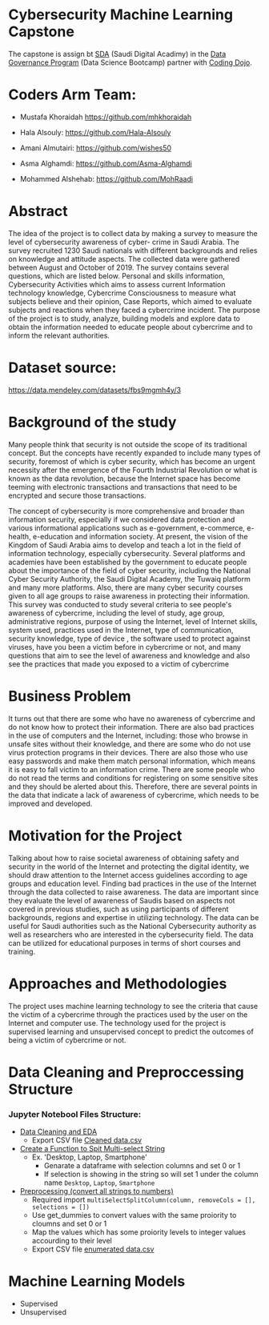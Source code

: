 # Cybersecurity Machine Learning Capstone

The capstone is assign bt [SDA](https://sda.edu.sa) (Saudi Digital Acadimy) in the [Data Governance Program](https://github.com/mhkhoraidah/SDA-Python-Dash-Project/files/7786003/Data.Governance.Program.Calendar.pdf) (Data Science Bootcamp) partner with [Coding Dojo](https://www.codingdojo.com).

# Coders Arm Team:
- Mustafa Khoraidah
  https://github.com/mhkhoraidah
  
- Hala Alsouly: 
  https://github.com/Hala-Alsouly
  
- Amani Almutairi:
  https://github.com/wishes50
  
- Asma Alghamdi:
  https://github.com/Asma-Alghamdi
  
- Mohammed Alshehab:
  https://github.com/MohRaadi
  
  
# Abstract

The idea of the project is to collect data by making a survey to measure the level of cybersecurity awareness of cyber- crime in Saudi Arabia.  The survey recruited 1230 Saudi nationals with different backgrounds and relies on knowledge and attitude aspects. The collected data were gathered between August and October of 2019. The survey contains several questions, which are listed below.  Personal and skills information, Cybersecurity Activities which aims to assess current Information technology knowledge, Cybercrime Consciousness to measure what subjects believe and their opinion, Case Reports, which aimed to evaluate subjects and reactions when they faced a cybercrime incident. The purpose of the project is to study, analyze, building models and explore data to obtain the information needed to educate people about cybercrime and to inform the relevant authorities.

# Dataset source: 

https://data.mendeley.com/datasets/fbs9mgmh4y/3


# Background of the study

Many people think that security is not outside the scope of its traditional concept. But the concepts have recently expanded to include many types of security, foremost of which is cyber security, which has become an urgent necessity after the emergence of the Fourth Industrial Revolution or what is known as the data revolution, because the Internet space has become teeming with electronic transactions and transactions that need to be encrypted and secure those transactions.

The concept of cybersecurity is more comprehensive and broader than information security, especially if we considered data protection and various informational applications such as e-government, e-commerce, e-health, e-education and information society. At present, the vision of the Kingdom of Saudi Arabia aims to develop and teach a lot in the field of information technology, especially cybersecurity. Several platforms and academies have been established by the government to educate people about the importance of the field of cyber security, including the National Cyber Security Authority, the Saudi Digital Academy, the Tuwaiq platform and many more platforms. Also, there are many cyber security courses given to all age groups to raise awareness in protecting their information.  This survey was conducted to study several criteria to see people's awareness of cybercrime, including the level of study, age group, administrative regions, purpose of using the Internet, level of Internet skills, system used, practices used in the Internet, type of communication, security knowledge, type of device , the software used to protect against viruses, have you been a victim before in cybercrime or not, and many questions that aim to see the level of awareness and knowledge and also see the practices that made you exposed to a victim of cybercrime


# Business Problem 

It turns out that there are some who have no awareness of cybercrime and do not know how to protect their information. There are also bad practices in the use of computers and the Internet, including: those who browse in unsafe sites without their knowledge, and there are some who do not use virus protection programs in their devices. There are also those who use easy passwords and make them match personal information, which means it is easy to fall victim to an information crime. There are some people who do not read the terms and conditions for registering on some sensitive sites and they should be alerted about this.
Therefore, there are several points in the data that indicate a lack of awareness of cybercrime, which needs to be improved and developed.


# Motivation for the Project

Talking about how to raise societal awareness of obtaining safety and security in the world of the Internet and protecting the digital identity, we should draw attention to the Internet access guidelines according to age groups and education level.  Finding bad practices in the use of the Internet through the data collected to raise awareness.  The data are important since they evaluate the level of awareness of Saudis based on aspects not covered in previous studies, such as using participants of different backgrounds, regions and expertise in utilizing technology.  The data can be useful for Saudi authorities such as the National Cybersecurity authority as well as researchers who are interested in the cybersecurity field.  The data can be utilized for educational purposes in terms of short courses and training.


# Approaches and Methodologies 

The project uses machine learning technology to see the criteria that cause the victim of a cybercrime through the practices used by the user on the Internet and computer use. The technology used for the project is supervised learning and unsupervised concept to predict the outcomes of being a victim of cybercrime or not.  


# Data Cleaning and Preproccessing Structure

### Jupyter Notebool Files Structure:
 - [Data Cleaning and EDA](https://github.com/mhkhoraidah/SDA-Capstone/blob/master/Data%20cleaning%20and%20EDA.ipynb)
   - Export CSV file [Cleaned data.csv](https://github.com/mhkhoraidah/SDA-Capstone/blob/master/Cleaned%20data.csv)
 - [Create a Function to Spit Multi-select String](https://github.com/mhkhoraidah/SDA-Capstone/blob/master/spit%20multi-select%20function.ipynb)
   - Ex. 'Desktop, Laptop, Smartphone' 
     - Genarate a dataframe with selection columns and set 0 or 1
     - If selection is showing in the string so will set 1 under the column name `Desktop`, `Laptop`, `Smartphone`
 - [Preprocessing (convert all strings to numbers)](https://github.com/mhkhoraidah/SDA-Capstone/blob/master/Preprocessing%20(convert%20to%20numbers).ipynb)
   - Required import `multiSelectSplitColumn(column, removeCols = [], selections = [])`
   - Use get_dummies to convert values with the same proiority to cloumns and set 0 or 1
   - Map the values which has some proiority levels to integer values accourding to their level
   - Export CSV file [enumerated data.csv](https://github.com/mhkhoraidah/SDA-Capstone/blob/master/enumerated%20dataset.csv)

# Machine Learning Models

  - Supervised
  - Unsupervised



